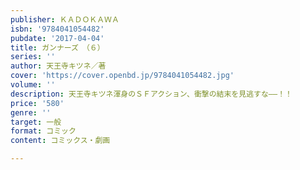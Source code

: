 ```yaml
---
publisher: ＫＡＤＯＫＡＷＡ
isbn: '9784041054482'
pubdate: '2017-04-04'
title: ガンナーズ　（６）
series: ''
author: 天王寺キツネ／著
cover: 'https://cover.openbd.jp/9784041054482.jpg'
volume: ''
description: 天王寺キツネ渾身のＳＦアクション、衝撃の結末を見逃すな――！！
price: '580'
genre: ''
target: 一般
format: コミック
content: コミックス・劇画

---
```

